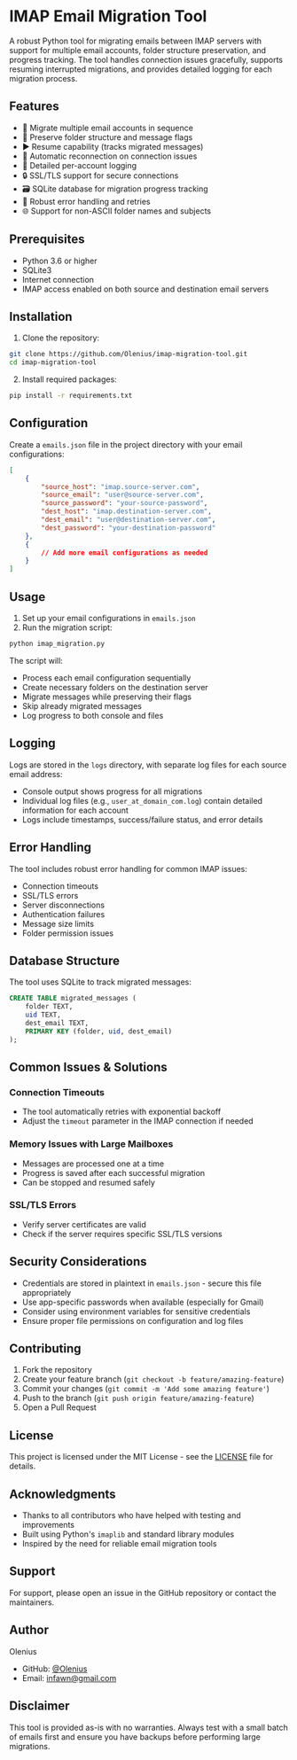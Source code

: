 # IMAP Email Migration Tool

A robust Python tool for migrating emails between IMAP servers with support for multiple email accounts, folder structure preservation, and progress tracking. The tool handles connection issues gracefully, supports resuming interrupted migrations, and provides detailed logging for each migration process.

## Features

- 📧 Migrate multiple email accounts in sequence
- 📁 Preserve folder structure and message flags
- ▶️ Resume capability (tracks migrated messages)
- 🔄 Automatic reconnection on connection issues
- 📝 Detailed per-account logging
- 🔒 SSL/TLS support for secure connections
- 🗃️ SQLite database for migration progress tracking
- 💪 Robust error handling and retries
- 🌐 Support for non-ASCII folder names and subjects

## Prerequisites

- Python 3.6 or higher
- SQLite3
- Internet connection
- IMAP access enabled on both source and destination email servers

## Installation

1. Clone the repository:
```bash
git clone https://github.com/Olenius/imap-migration-tool.git
cd imap-migration-tool
```

2. Install required packages:
```bash
pip install -r requirements.txt
```

## Configuration

Create a `emails.json` file in the project directory with your email configurations:

```json
[
    {
        "source_host": "imap.source-server.com",
        "source_email": "user@source-server.com",
        "source_password": "your-source-password",
        "dest_host": "imap.destination-server.com",
        "dest_email": "user@destination-server.com",
        "dest_password": "your-destination-password"
    },
    {
        // Add more email configurations as needed
    }
]
```

## Usage

1. Set up your email configurations in `emails.json`
2. Run the migration script:
```bash
python imap_migration.py
```

The script will:
- Process each email configuration sequentially
- Create necessary folders on the destination server
- Migrate messages while preserving their flags
- Skip already migrated messages
- Log progress to both console and files

## Logging

Logs are stored in the `logs` directory, with separate log files for each source email address:
- Console output shows progress for all migrations
- Individual log files (e.g., `user_at_domain_com.log`) contain detailed information for each account
- Logs include timestamps, success/failure status, and error details

## Error Handling

The tool includes robust error handling for common IMAP issues:
- Connection timeouts
- SSL/TLS errors
- Server disconnections
- Authentication failures
- Message size limits
- Folder permission issues

## Database Structure

The tool uses SQLite to track migrated messages:
```sql
CREATE TABLE migrated_messages (
    folder TEXT,
    uid TEXT,
    dest_email TEXT,
    PRIMARY KEY (folder, uid, dest_email)
);
```

## Common Issues & Solutions

### Connection Timeouts
- The tool automatically retries with exponential backoff
- Adjust the `timeout` parameter in the IMAP connection if needed

### Memory Issues with Large Mailboxes
- Messages are processed one at a time
- Progress is saved after each successful migration
- Can be stopped and resumed safely

### SSL/TLS Errors
- Verify server certificates are valid
- Check if the server requires specific SSL/TLS versions

## Security Considerations

- Credentials are stored in plaintext in `emails.json` - secure this file appropriately
- Use app-specific passwords when available (especially for Gmail)
- Consider using environment variables for sensitive credentials
- Ensure proper file permissions on configuration and log files

## Contributing

1. Fork the repository
2. Create your feature branch (`git checkout -b feature/amazing-feature`)
3. Commit your changes (`git commit -m 'Add some amazing feature'`)
4. Push to the branch (`git push origin feature/amazing-feature`)
5. Open a Pull Request

## License

This project is licensed under the MIT License - see the [LICENSE](LICENSE) file for details.

## Acknowledgments

- Thanks to all contributors who have helped with testing and improvements
- Built using Python's `imaplib` and standard library modules
- Inspired by the need for reliable email migration tools

## Support

For support, please open an issue in the GitHub repository or contact the maintainers.

## Author

Olenius
- GitHub: [@Olenius](https://github.com/Olenius)
- Email: infawn@gmail.com

## Disclaimer

This tool is provided as-is with no warranties. Always test with a small batch of emails first and ensure you have backups before performing large migrations.
